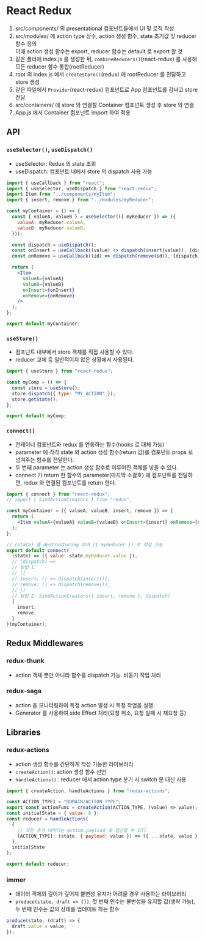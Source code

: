 # React Redux

1. src/components/ 의 presentational 컴포넌트들에서 UI 및 로직 작성
2. src/modules/ 에 action type 상수, action 생성 함수, state 초기값 및 reducer 함수 정의  
   이때 action 생성 함수는 export, reducer 함수는 default 로 export 할 것
3. 같은 폴더에 index.js 를 생성한 뒤, `combineReducers()`(react-redux) 를 사용해 모든 reducer 함수 통합(rootReducer)
4. root 의 index.js 에서 `createStore()`(redux) 에 rootReducer 를 전달하고 store 생성
5. 같은 파일에서 `Provider`(react-redux) 컴포넌트로 App 컴포넌트를 감싸고 store 전달
6. src/containers/ 에 store 와 연결할 Container 컴포넌트 생성 후 store 와 연결
7. App.js 에서 Container 컴포넌트 import 하여 적용

## API

### `useSelector()`, `useDispatch()`

- useSelector: Redux 의 state 조회
- useDispatch: 컴포넌트 내에서 store 의 dispatch 사용 가능

```jsx
import { useCallback } from "react";
import { useSelector, useDispatch } from "react-redux";
import Item from "../components/myItem";
import { insert, remove } from "../modules/myReducer";

const myContainer = () => {
  const { valueA, valueB } = useSelector(({ myReducer }) => ({
    valueA: myReducer.valueA,
    valueB: myReducer.valueB,
  }));

  const dispatch = useDispatch();
  const onInsert = useCallback((value) => dispatch(insert(value)), [dispatch]);
  const onRemove = useCallback((id) => dispatch(remove(id)), [dispatch]);

  return (
    <Item
      valueA={valueA}
      valueB={valueB}
      onInsert={onInsert}
      onRemove={onRemove}
    />
  );
};

export default myContainer;
```

### `useStore()`

- 컴포넌트 내부에서 store 객체를 직접 사용할 수 있다.
- reducer 교체 등 일반적이지 않은 상황에서 사용된다.

```jsx
import { useStore } from "react-redux";

const myComp = () => {
  const store = useStore();
  store.dispatch({ type: "MY_ACTION" });
  store.getState();
};

export default myComp;
```

### `connect()`

- 컨테이너 컴포넌트와 redux 를 연동하는 함수(hooks 로 대체 가능)
- parameter 에 각각 state 와 action 생성 함수(return 값)를 컴포넌트 props 로 넘겨주는 함수를 전달한다.
- 두 번째 parameter 는 action 생성 함수로 이루어진 객체를 넣을 수 있다.
- connect 가 return 한 함수의 parameter(마지막 소괄호) 에 컴포넌트를 전달하면, redux 와 연결된 컴포넌트를 return 한다.

```jsx
import { connect } from "react-redux";
// import { bindActionCreators } from "redux";

const myContainer = ({ valueA, valueB, insert, remove }) => {
  return (
    <Item valueA={valueA} valueB={valueB} onInsert={insert} onRemove={remove} />
  );
};

// (state) 를 destructuring 하여 ({ myReducer }) 로 작성 가능
export default connect(
  (state) => ({ value: state.myReducer.value }),
  // (dispatch) =>
  // 방법 1:
  // ({
  // insert: () => dispatch(insert()),
  // remove: () => dispatch(remove()),
  // })
  // 방법 2: bindActionCreators({ insert, remove }, dispatch)
  {
    insert,
    remove,
  }
)(myContainer);
```

## Redux Middlewares

### redux-thunk

- action 객체 뿐만 아니라 함수를 dispatch 가능. 비동기 작업 처리

### redux-saga

- action 을 모니터링하여 특정 action 발생 시 특정 작업을 실행.
- Generator 를 사용하여 side Effect 처리(요청 취소, 요청 실패 시 재요청 등)

## Libraries

### redux-actions

- action 생성 함수를 간단하게 작성 가능한 라이브러리
- `createAction()`: action 생성 함수 선언
- `handleActions()` : reducer 에서 action type 분기 시 switch 문 대신 사용

```js
import { createAction, handleActions } from "redux-actions";

const ACTION_TYPE1 = "DOMAIN/ACTION_TYPE";
export const actionFunc = createAction(ACTION_TYPE, (value) => value);
const initialState = { value: 0 };
const reducer = handleActions(
  {
    // 모든 추가 데이터는 action.payload 로 접근할 수 있다.
    [ACTION_TYPE]: (state, { payload: value }) => ({ ...state, value }),
  },
  initialState
);

export default reducer;
```

### immer

- 데이터 객체의 깊이가 깊어져 불변성 유지가 어려울 경우 사용하는 라이브러리
- `produce(state, draft => {})`: 첫 번째 인수는 불변성을 유지할 값(생략 가능), 두 번째 인수는 값의 상태를 업데이트 하는 함수

```js
produce(state, (draft) => {
  draft.value = value;
});
```
